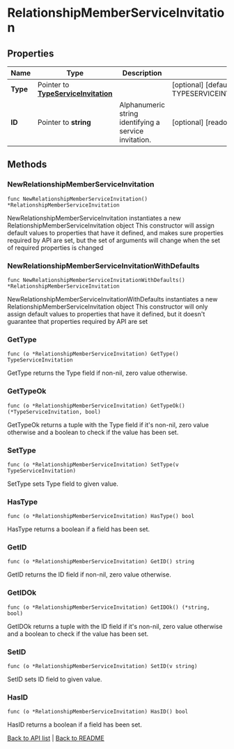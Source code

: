 # RelationshipMemberServiceInvitation

## Properties

Name | Type | Description | Notes
------------ | ------------- | ------------- | -------------
**Type** | Pointer to [**TypeServiceInvitation**](TypeServiceInvitation.md) |  | [optional] [default to TYPESERVICEINVITATION_SERVICE_INVITATION]
**ID** | Pointer to **string** | Alphanumeric string identifying a service invitation. | [optional] [readonly] 

## Methods

### NewRelationshipMemberServiceInvitation

`func NewRelationshipMemberServiceInvitation() *RelationshipMemberServiceInvitation`

NewRelationshipMemberServiceInvitation instantiates a new RelationshipMemberServiceInvitation object
This constructor will assign default values to properties that have it defined,
and makes sure properties required by API are set, but the set of arguments
will change when the set of required properties is changed

### NewRelationshipMemberServiceInvitationWithDefaults

`func NewRelationshipMemberServiceInvitationWithDefaults() *RelationshipMemberServiceInvitation`

NewRelationshipMemberServiceInvitationWithDefaults instantiates a new RelationshipMemberServiceInvitation object
This constructor will only assign default values to properties that have it defined,
but it doesn't guarantee that properties required by API are set

### GetType

`func (o *RelationshipMemberServiceInvitation) GetType() TypeServiceInvitation`

GetType returns the Type field if non-nil, zero value otherwise.

### GetTypeOk

`func (o *RelationshipMemberServiceInvitation) GetTypeOk() (*TypeServiceInvitation, bool)`

GetTypeOk returns a tuple with the Type field if it's non-nil, zero value otherwise
and a boolean to check if the value has been set.

### SetType

`func (o *RelationshipMemberServiceInvitation) SetType(v TypeServiceInvitation)`

SetType sets Type field to given value.

### HasType

`func (o *RelationshipMemberServiceInvitation) HasType() bool`

HasType returns a boolean if a field has been set.

### GetID

`func (o *RelationshipMemberServiceInvitation) GetID() string`

GetID returns the ID field if non-nil, zero value otherwise.

### GetIDOk

`func (o *RelationshipMemberServiceInvitation) GetIDOk() (*string, bool)`

GetIDOk returns a tuple with the ID field if it's non-nil, zero value otherwise
and a boolean to check if the value has been set.

### SetID

`func (o *RelationshipMemberServiceInvitation) SetID(v string)`

SetID sets ID field to given value.

### HasID

`func (o *RelationshipMemberServiceInvitation) HasID() bool`

HasID returns a boolean if a field has been set.


[Back to API list](../README.md#documentation-for-api-endpoints) | [Back to README](../README.md)
